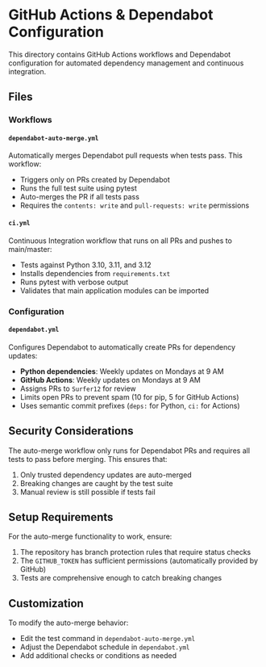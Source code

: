 # GitHub Actions & Dependabot Configuration

This directory contains GitHub Actions workflows and Dependabot configuration for automated dependency management and continuous integration.

## Files

### Workflows

#### `dependabot-auto-merge.yml`
Automatically merges Dependabot pull requests when tests pass. This workflow:
- Triggers only on PRs created by Dependabot
- Runs the full test suite using pytest
- Auto-merges the PR if all tests pass
- Requires the `contents: write` and `pull-requests: write` permissions

#### `ci.yml`
Continuous Integration workflow that runs on all PRs and pushes to main/master:
- Tests against Python 3.10, 3.11, and 3.12
- Installs dependencies from `requirements.txt`
- Runs pytest with verbose output
- Validates that main application modules can be imported

### Configuration

#### `dependabot.yml`
Configures Dependabot to automatically create PRs for dependency updates:
- **Python dependencies**: Weekly updates on Mondays at 9 AM
- **GitHub Actions**: Weekly updates on Mondays at 9 AM
- Assigns PRs to `Surfer12` for review
- Limits open PRs to prevent spam (10 for pip, 5 for GitHub Actions)
- Uses semantic commit prefixes (`deps:` for Python, `ci:` for Actions)

## Security Considerations

The auto-merge workflow only runs for Dependabot PRs and requires all tests to pass before merging. This ensures that:
1. Only trusted dependency updates are auto-merged
2. Breaking changes are caught by the test suite
3. Manual review is still possible if tests fail

## Setup Requirements

For the auto-merge functionality to work, ensure:
1. The repository has branch protection rules that require status checks
2. The `GITHUB_TOKEN` has sufficient permissions (automatically provided by GitHub)
3. Tests are comprehensive enough to catch breaking changes

## Customization

To modify the auto-merge behavior:
- Edit the test command in `dependabot-auto-merge.yml`
- Adjust the Dependabot schedule in `dependabot.yml`
- Add additional checks or conditions as needed